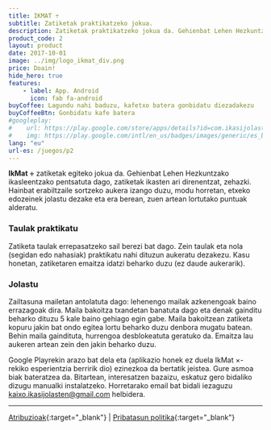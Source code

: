 ```yaml
---
title: IKMAT ÷
subtitle: Zatiketak praktikatzeko jokua.
description: Zatiketak praktikatzeko jokua da. Gehienbat Lehen Hezkuntzako ikasleentzako pentsatuta dago, zatiketak ikasten ari direnentzat, zehazki.
product_code: 2
layout: product
date: 2017-10-01
image: ../img/logo_ikmat_div.png
price: Doain!
hide_hero: true
features:
    - label: App. Android
      icon: fab fa-android
buyCoffee: Lagundu nahi baduzu, kafetxo batera gonbidatu diezadakezu
buyCoffeeBtn: Gonbidatu kafe batera
#googleplay: 
#    url: https://play.google.com/store/apps/details?id=com.ikasijolasten.ikmat.ikmatmult&amp;hl=es
#    img: https://play.google.com/intl/en_us/badges/images/generic/es_badge_web_generic.png
lang: "eu"
url-es: /juegos/p2
---
```

**IkMat ÷** zatiketak egiteko jokua da. Gehienbat Lehen Hezkuntzako ikasleentzako pentsatuta dago, zatiketak ikasten ari direnentzat, zehazki. Hainbat erabiltzaile sortzeko aukera izango duzu, modu horretan, etxeko edozeinek jolastu dezake eta era berean, zuen artean lortutako puntuak alderatu.

###  Taulak praktikatu
Zatiketa taulak errepasatzeko sail berezi bat dago. Zein taulak eta nola (segidan edo nahasiak) praktikatu nahi dituzun aukeratu dezakezu. Kasu honetan, zatiketaren emaitza idatzi beharko duzu (ez daude aukerarik).
### Jolastu 
Zailtasuna mailetan antolatuta dago: lehenengo mailak azkenengoak baino errazagoak dira. Maila bakoitza txandetan banatuta dago eta denak gainditu beharko dituzu 5 kale baino gehiago egin gabe. Maila bakoitzean zatiketa kopuru jakin bat ondo egitea lortu beharko duzu denbora mugatu batean. Behin maila gaindituta, hurrengoa desblokeatuta geratuko da. Emaitza lau aukeren artean zein den jakin beharko duzu.

Google Playrekin arazo bat dela eta (aplikazio honek ez duela IkMat ×-rekiko esperientzia berririk dio) ezinezkoa da bertatik jeistea.
Gure asmoa biak bateratzea da. Bitartean, interesatzen bazaizu, eskatuz gero bidaliko dizugu manualki instalatzeko. Horretarako email bat bidali iezaguzu kaixo.ikasijolasten@gmail.com helbidera.


<hr/>


[Atribuzioak](/jokuak/p2-atr){:target="_blank"} \| [Pribatasun politika](/jokuak/p2-pol){:target="_blank"}
